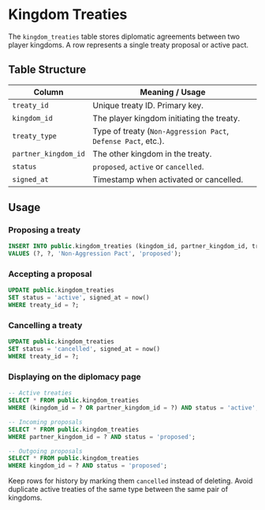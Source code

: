 # Kingdom Treaties

The `kingdom_treaties` table stores diplomatic agreements between two player kingdoms.
A row represents a single treaty proposal or active pact.

## Table Structure

| Column | Meaning / Usage |
| --- | --- |
| `treaty_id` | Unique treaty ID. Primary key. |
| `kingdom_id` | The player kingdom initiating the treaty. |
| `treaty_type` | Type of treaty (`Non-Aggression Pact`, `Defense Pact`, etc.). |
| `partner_kingdom_id` | The other kingdom in the treaty. |
| `status` | `proposed`, `active` or `cancelled`. |
| `signed_at` | Timestamp when activated or cancelled. |

## Usage

### Proposing a treaty
```sql
INSERT INTO public.kingdom_treaties (kingdom_id, partner_kingdom_id, treaty_type, status)
VALUES (?, ?, 'Non-Aggression Pact', 'proposed');
```

### Accepting a proposal
```sql
UPDATE public.kingdom_treaties
SET status = 'active', signed_at = now()
WHERE treaty_id = ?;
```

### Cancelling a treaty
```sql
UPDATE public.kingdom_treaties
SET status = 'cancelled', signed_at = now()
WHERE treaty_id = ?;
```

### Displaying on the diplomacy page
```sql
-- Active treaties
SELECT * FROM public.kingdom_treaties
WHERE (kingdom_id = ? OR partner_kingdom_id = ?) AND status = 'active';

-- Incoming proposals
SELECT * FROM public.kingdom_treaties
WHERE partner_kingdom_id = ? AND status = 'proposed';

-- Outgoing proposals
SELECT * FROM public.kingdom_treaties
WHERE kingdom_id = ? AND status = 'proposed';
```

Keep rows for history by marking them `cancelled` instead of deleting.
Avoid duplicate active treaties of the same type between the same pair of kingdoms.

